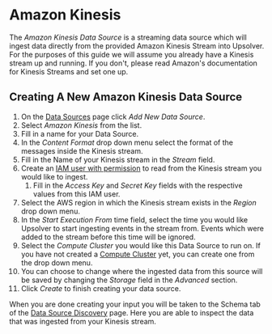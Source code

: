 # Amazon Kinesis

The _Amazon Kinesis Data Source_ is a streaming data source which will ingest data directly from the provided Amazon Kinesis Stream into Upsolver. For the purposes of this guide we will assume you already have a Kinesis stream up and running. If you don't, please read Amazon's documentation for Kinesis Streams and set one up.

## Creating A New Amazon Kinesis Data Source

1. On the [Data Sources](README.md) page click _Add New Data Source_.
2. Select _Amazon Kinesis_ from the list.
3. Fill in a name for your Data Source.
4. In the _Content Format_ drop down menu select the format of the messages inside the Kinesis stream.
5. Fill in the Name of your Kinesis stream in the _Stream_ field.
6. Create an [IAM user with permission](SetupGuides/kinesis.md) to read from the Kinesis stream you would like to ingest.
   1. Fill in the _Access Key_ and _Secret Key_ fields with the respective values from this IAM user.
7. Select the AWS region in which the Kinesis stream exists in the _Region_ drop down menu.
8. In the _Start Execution From_ time field, select the time you would like Upsolver to start ingesting events in the stream from. Events which were added to the stream before this time will be ignored.
9. Select the _Compute Cluster_ you would like this Data Source to run on. If you have not created a [Compute Cluster](/Clusters/compute.md) yet, you can create one from the drop down menu.
10. You can choose to change where the ingested data from this source will be saved by changing the _Storage_ field in the _Advanced_ section.
11. Click _Create_ to finish creating your data source.

When you are done creating your input you will be taken to the Schema tab of the [Data Source Discovery](data-source-discovery.md) page. Here you are able to inspect the data that was ingested from your Kinesis stream.
